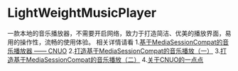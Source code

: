 # LightWeightMusicPlayer
一款本地的音乐播放器，不需要开启网络，致力于打造简洁、优美的播放界面，易用的操作性，流畅的使用体验。
相关详情请看
1.[基于MediaSessionCompat的音乐播放器 —— CNUO](https://blog.csdn.net/ckwccc/article/details/80569771)
2.[打造基于MediaSessionCompat的音乐播放（一）](https://blog.csdn.net/ckwccc/article/details/80363674)
3.[打造基于MediaSessionCompat的音乐播放（二）](https://blog.csdn.net/ckwccc/article/details/80568188)
4.[关于CNUO的一点点](https://blog.csdn.net/ckwccc/article/details/80586586)
